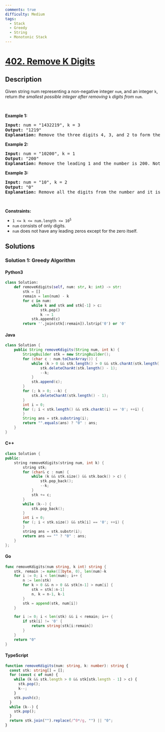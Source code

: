 ```yaml
---
comments: true
difficulty: Medium
tags:
  - Stack
  - Greedy
  - String
  - Monotonic Stack
---
```


<!-- problem:start -->

# [402. Remove K Digits](https://leetcode.com/problems/remove-k-digits)


## Description

<!-- description:start -->

<p>Given string num representing a non-negative integer <code>num</code>, and an integer <code>k</code>, return <em>the smallest possible integer after removing</em> <code>k</code> <em>digits from</em> <code>num</code>.</p>

<p>&nbsp;</p>
<p><strong class="example">Example 1:</strong></p>

<pre>
<strong>Input:</strong> num = &quot;1432219&quot;, k = 3
<strong>Output:</strong> &quot;1219&quot;
<strong>Explanation:</strong> Remove the three digits 4, 3, and 2 to form the new number 1219 which is the smallest.
</pre>

<p><strong class="example">Example 2:</strong></p>

<pre>
<strong>Input:</strong> num = &quot;10200&quot;, k = 1
<strong>Output:</strong> &quot;200&quot;
<strong>Explanation:</strong> Remove the leading 1 and the number is 200. Note that the output must not contain leading zeroes.
</pre>

<p><strong class="example">Example 3:</strong></p>

<pre>
<strong>Input:</strong> num = &quot;10&quot;, k = 2
<strong>Output:</strong> &quot;0&quot;
<strong>Explanation:</strong> Remove all the digits from the number and it is left with nothing which is 0.
</pre>

<p>&nbsp;</p>
<p><strong>Constraints:</strong></p>

<ul>
	<li><code>1 &lt;= k &lt;= num.length &lt;= 10<sup>5</sup></code></li>
	<li><code>num</code> consists of only digits.</li>
	<li><code>num</code> does not have any leading zeros except for the zero itself.</li>
</ul>

<!-- description:end -->

## Solutions

<!-- solution:start -->

### Solution 1: Greedy Algorithm

<!-- tabs:start -->

#### Python3

```python
class Solution:
    def removeKdigits(self, num: str, k: int) -> str:
        stk = []
        remain = len(num) - k
        for c in num:
            while k and stk and stk[-1] > c:
                stk.pop()
                k -= 1
            stk.append(c)
        return ''.join(stk[:remain]).lstrip('0') or '0'
```

#### Java

```java
class Solution {
    public String removeKdigits(String num, int k) {
        StringBuilder stk = new StringBuilder();
        for (char c : num.toCharArray()) {
            while (k > 0 && stk.length() > 0 && stk.charAt(stk.length() - 1) > c) {
                stk.deleteCharAt(stk.length() - 1);
                --k;
            }
            stk.append(c);
        }
        for (; k > 0; --k) {
            stk.deleteCharAt(stk.length() - 1);
        }
        int i = 0;
        for (; i < stk.length() && stk.charAt(i) == '0'; ++i) {
        }
        String ans = stk.substring(i);
        return "".equals(ans) ? "0" : ans;
    }
}
```

#### C++

```cpp
class Solution {
public:
    string removeKdigits(string num, int k) {
        string stk;
        for (char& c : num) {
            while (k && stk.size() && stk.back() > c) {
                stk.pop_back();
                --k;
            }
            stk += c;
        }
        while (k--) {
            stk.pop_back();
        }
        int i = 0;
        for (; i < stk.size() && stk[i] == '0'; ++i) {
        }
        string ans = stk.substr(i);
        return ans == "" ? "0" : ans;
    }
};
```

#### Go

```go
func removeKdigits(num string, k int) string {
	stk, remain := make([]byte, 0), len(num)-k
	for i := 0; i < len(num); i++ {
		n := len(stk)
		for k > 0 && n > 0 && stk[n-1] > num[i] {
			stk = stk[:n-1]
			n, k = n-1, k-1
		}
		stk = append(stk, num[i])
	}

	for i := 0; i < len(stk) && i < remain; i++ {
		if stk[i] != '0' {
			return string(stk[i:remain])
		}
	}
	return "0"
}
```

#### TypeScript

```ts
function removeKdigits(num: string, k: number): string {
  const stk: string[] = [];
  for (const c of num) {
    while (k && stk.length > 0 && stk[stk.length - 1] > c) {
      stk.pop();
      k--;
    }
    stk.push(c);
  }
  while (k--) {
    stk.pop();
  }
  return stk.join("").replace(/^0*/g, "") || "0";
}
```

<!-- tabs:end -->

<!-- solution:end -->

<!-- problem:end -->
